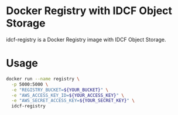 Docker Registry with IDCF Object Storage
========================================

idcf-registry is a Docker Registry image with IDCF Object Storage.

# Usage
```bash
docker run --name registry \
  -p 5000:5000 \
  -e "REGISTRY_BUCKET=${YOUR_BUCKET}" \
  -e "AWS_ACCESS_KEY_ID=${YOUR_ACCESS_KEY}" \
  -e "AWS_SECRET_ACCESS_KEY=${YOUR_SECRET_KEY}" \
  idcf-registry
```
